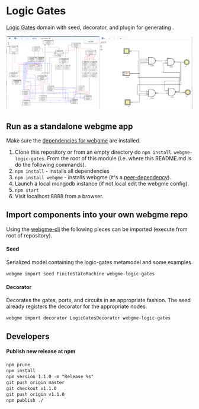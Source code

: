 # Logic Gates
[Logic Gates](https://en.wikipedia.org/wiki/Logic_gate) domain with seed, decorator, and plugin for generating .

![Logic-gates](img/exampleScreenshot.png "Metamodel and a simple flip-flop")

## Run as a standalone webgme app
Make sure the [dependencies for webgme](https://github.com/webgme/webgme/blob/master/README.md#dependencies) are installed.
 1. Clone this repository or from an empty directory do `npm install webgme-logic-gates`. From the root of this module (i.e. where this README.md is do the following commands).
 2. `npm install` - installs all dependencies
 3. `npm install webgme` - installs webgme (it's a [peer-dependency](https://nodejs.org/en/blog/npm/peer-dependencies/)).
 4. Launch a local mongodb instance (if not local edit the webgme config).
 5. `npm start`
 6. Visit localhost:8888 from a browser.

## Import components into your own webgme repo
Using the [webgme-cli](https://github.com/webgme/webgme-cli) the following pieces can be imported (execute from root of repository).

#### Seed
Serialized model containing the logic-gates metamodel and some examples.
```
webgme import seed FiniteStateMachine webgme-logic-gates
```
#### Decorator
Decorates the gates, ports, and circuits in an appropriate fashion. The seed already registers the decorator for the appropriate nodes.
```
webgme import decorator LogicGatesDecorator webgme-logic-gates
```

## Developers

#### Publish new release at npm
 ```
 npm prune
 npm install
 npm version 1.1.0 -m "Release %s"
 git push origin master
 git checkout v1.1.0
 git push origin v1.1.0
 npm publish ./
 ```
